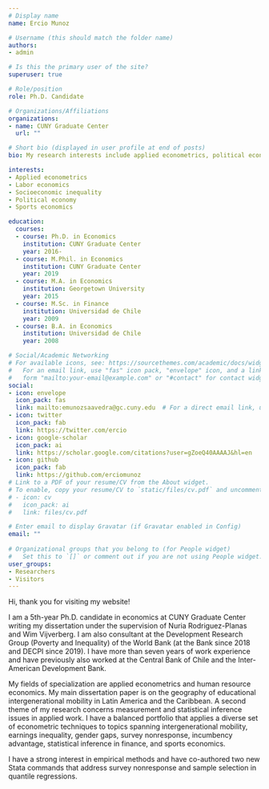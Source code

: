 ```yaml
---
# Display name
name: Ercio Munoz

# Username (this should match the folder name)
authors:
- admin

# Is this the primary user of the site?
superuser: true

# Role/position
role: Ph.D. Candidate

# Organizations/Affiliations
organizations:
- name: CUNY Graduate Center
  url: ""

# Short bio (displayed in user profile at end of posts)
bio: My research interests include applied econometrics, political economy, and socioeconomic inequality.

interests:
- Applied econometrics
- Labor economics
- Socioeconomic inequality
- Political economy
- Sports economics

education:
  courses:
  - course: Ph.D. in Economics
    institution: CUNY Graduate Center
    year: 2016-
  - course: M.Phil. in Economics
    institution: CUNY Graduate Center
    year: 2019
  - course: M.A. in Economics
    institution: Georgetown University
    year: 2015
  - course: M.Sc. in Finance
    institution: Universidad de Chile
    year: 2009
  - course: B.A. in Economics
    institution: Universidad de Chile
    year: 2008

# Social/Academic Networking
# For available icons, see: https://sourcethemes.com/academic/docs/widgets/#icons
#   For an email link, use "fas" icon pack, "envelope" icon, and a link in the
#   form "mailto:your-email@example.com" or "#contact" for contact widget.
social:
- icon: envelope
  icon_pack: fas
  link: mailto:emunozsaavedra@gc.cuny.edu  # For a direct email link, use "mailto:emunozsaavedra@gc.cuny.edu".
- icon: twitter
  icon_pack: fab
  link: https://twitter.com/ercio
- icon: google-scholar
  icon_pack: ai
  link: https://scholar.google.com/citations?user=gZoeQ40AAAAJ&hl=en
- icon: github
  icon_pack: fab
  link: https://github.com/erciomunoz
# Link to a PDF of your resume/CV from the About widget.
# To enable, copy your resume/CV to `static/files/cv.pdf` and uncomment the lines below.  
# - icon: cv
#   icon_pack: ai
#   link: files/cv.pdf

# Enter email to display Gravatar (if Gravatar enabled in Config)
email: ""
  
# Organizational groups that you belong to (for People widget)
#   Set this to `[]` or comment out if you are not using People widget.  
user_groups:
- Researchers
- Visitors
---
```


Hi, thank you for visiting my website!

I am a 5th-year Ph.D. candidate in economics at CUNY Graduate Center writing my dissertation under the supervision of Nuria Rodriguez-Planas and Wim Vijverberg. I am also consultant at the Development Research Group (Poverty and Inequality) of the World Bank (at the Bank since 2018 and DECPI since 2019). I have more than seven years of work experience and have previously also worked at the Central Bank of Chile and the Inter-American Development Bank.

My fields of specialization are applied econometrics and human resource economics. My main dissertation paper is on the geography of educational intergenerational mobility in Latin America and the Caribbean. A second theme of my research concerns measurement and statistical inference issues in applied work. I have a balanced portfolio that applies a diverse set of econometric techniques to topics spanning intergenerational mobility, earnings inequality, gender gaps, survey nonresponse, incumbency advantage, statistical inference in finance, and sports economics. 

I have a strong interest in empirical methods and have co-authored two new Stata commands that address survey nonresponse and sample selection in quantile regressions. 
